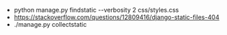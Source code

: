 - python manage.py findstatic --verbosity 2 css/styles.css
- https://stackoverflow.com/questions/12809416/django-static-files-404
- ./manage.py collectstatic